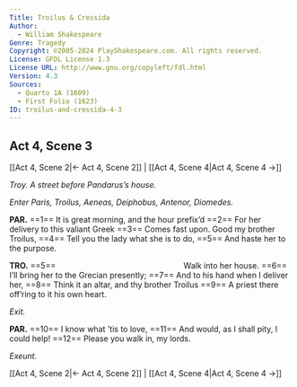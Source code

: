 ```yaml
---
Title: Troilus & Cressida
Author: 
  - William Shakespeare
Genre: Tragedy
Copyright: ©2005-2024 PlayShakespeare.com. All rights reserved.
License: GFDL License 1.3
License URL: http://www.gnu.org/copyleft/fdl.html
Version: 4.3
Sources:
  - Quarto 1A (1609)
  - First Folio (1623)
ID: troilus-and-cressida-4-3
---
```


## Act 4, Scene 3
[[Act 4, Scene 2|← Act 4, Scene 2]] | [[Act 4, Scene 4|Act 4, Scene 4 →]]

*Troy. A street before Pandarus’s house.*

*Enter Paris, Troilus, Aeneas, Deiphobus, Antenor, Diomedes.*

**PAR.**
==1== It is great morning, and the hour prefix’d
==2== For her delivery to this valiant Greek
==3== Comes fast upon. Good my brother Troilus,
==4== Tell you the lady what she is to do,
==5== And haste her to the purpose.

**TRO.**
==5==                 Walk into her house.
==6== I’ll bring her to the Grecian presently;
==7== And to his hand when I deliver her,
==8== Think it an altar, and thy brother Troilus
==9== A priest there off’ring to it his own heart.

*Exit.*

**PAR.**
==10== I know what ’tis to love,
==11== And would, as I shall pity, I could help!
==12== Please you walk in, my lords.

*Exeunt.*

[[Act 4, Scene 2|← Act 4, Scene 2]] | [[Act 4, Scene 4|Act 4, Scene 4 →]]